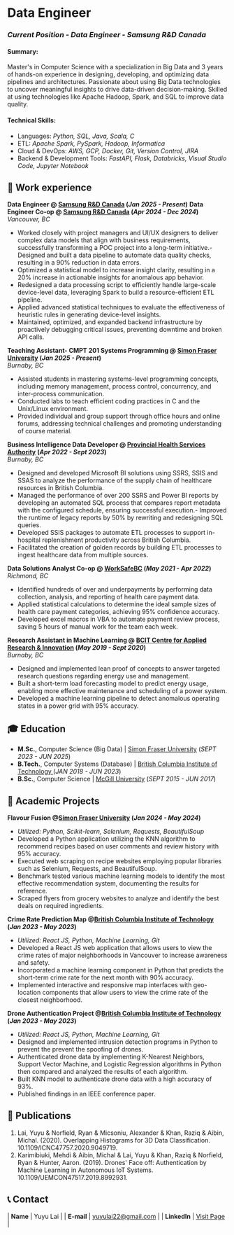 # Data Engineer
### _Current Position - Data Engineer - Samsung R&D Canada_ 

#### Summary: 
Master's in Computer Science with a specialization in Big Data and 3 years of hands-on experience in designing, developing, and optimizing data pipelines and architectures. Passionate about using Big Data technologies to uncover meaningful insights to drive data-driven decision-making. Skilled at using technologies like Apache Hadoop, Spark, and SQL to improve data quality. 

#### Technical Skills:
- Languages: _Python, SQL, Java, Scala, C_
- ETL: _Apache Spark, PySpark, Hadoop, Informatica_
- Cloud & DevOps: _AWS, GCP, Docker, Git, Version Control, JIRA_
- Backend & Development Tools: _FastAPI, Flask, Databricks, Visual Studio Code, Jupyter Notebook_

## 💼 Work experience 
**Data Engineer @ <a href="https://research.samsung.com/srca" target="_blank">Samsung R&D Canada</a> (_Jan 2025 - Present_)**
**Data Engineer Co-op @ <a href="https://research.samsung.com/srca" target="_blank">Samsung R&D Canada</a> (_Apr 2024 - Dec 2024_)**  
_Vancouver, BC_
-	Worked closely with project managers and UI/UX designers to deliver complex data models that align with business requirements, successfully transforming a POC project into a long-term initiative.-	Designed and built a data pipeline to automate data quality checks, resulting in a 90% reduction in data errors. 
-	Optimized a statistical model to increase insight clarity, resulting in a 20% increase in actionable insights for anomalous app behavior.
-	Redesigned a data processing script to efficiently handle large-scale device-level data, leveraging Spark to build a resource-efficient ETL pipeline.
-	Applied advanced statistical techniques to evaluate the effectiveness of heuristic rules in generating device-level insights.
-	Maintained, optimized, and expanded backend infrastructure by proactively debugging critical issues, preventing downtime and broken API calls.

**Teaching Assistant- CMPT 201 Systems Programming @ <a href="http://www.sfu.ca/outlines.html?2025/spring/cmpt/201/d200" target="_blank"> Simon Fraser University</a> (_Jan 2025 - Present_)**  
_Burnaby, BC_
-	Assisted students in mastering systems-level programming concepts, including memory management, process control, concurrency, and inter-process communication.
-	Conducted labs to teach efficient coding practices in C and the Unix/Linux environment.
-	Provided individual and group support through office hours and online forums, addressing technical challenges and promoting understanding of course material.

**Business Intelligence Data Developer @ <a href="http://www.phsa.ca/" target="_blank">Provincial Health Services Authority</a> (_Apr 2022 - Sept 2023_)**  
_Burnaby, BC_
- Designed and developed Microsoft BI solutions using SSRS, SSIS and SSAS to analyze the performance of the supply chain of healthcare resources in British Columbia.
- Managed the performance of over 200 SSRS and Power BI reports by developing an automated SQL process that compares report metadata with the configured schedule, ensuring successful execution.- Improved the runtime of legacy reports by 50% by rewriting and redesigning SQL queries.
- Developed SSIS packages to automate ETL processes to support in-hospital replenishment productivity across British Columbia.
- Facilitated the creation of golden records by building ETL processes to ingest healthcare data from multiple sources.

**Data Solutions Analyst Co-op @ <a href="https://www.worksafebc.com/en" target="_blank">WorkSafeBC</a> (_May 2021 - Apr 2022_)**  
_Richmond, BC_
- Identified hundreds of over and underpayments by performing data collection, analysis, and reporting of health care payment data.
- Applied statistical calculations to determine the ideal sample sizes of health care payment categories, achieving 95% confidence accuracy.
- Developed excel macros in VBA to automate payment review process, saving 5 hours of manual work for the team each week.

**Research Assistant in Machine Learning @ <a href="https://www.bcit.ca/applied-research/" target="_blank">BCIT Centre for Applied Research & Innovation</a> (_May 2019 - Sept 2020_)**  
_Burnaby, BC_
- Designed and implemented lean proof of concepts to answer targeted research questions regarding energy use and management.
- Built a short-term load forecasting model to predict energy usage, enabling more effective maintenance and scheduling of a power system.
-	Developed a machine learning pipeline to detect anomalous operating states in a power grid with 95% accuracy.


## 🎓 Education
- **M.Sc.**, Computer Science (Big Data) | <a href="https://www.sfu.ca/" target="_blank">Simon Fraser University</a> (_SEPT 2023 - JUN 2025_)		  		
- **B.Tech.**, Computer Systems (Database)	| <a href="https://www.bcit.ca/" target="_blank">British Columbia Institute of Technology </a> (_JAN 2018 - JUN 2023_)	 			        		
- **B.Sc.**, Computer Science | <a href="https://www.mcgill.ca/" target="_blank">McGill University</a> (_SEPT 2015 - JUN 2017_)

## 🏫 Academic Projects
**Flavour Fusion @<a href="https://www.sfu.ca/" target="_blank">Simon Fraser University</a>  (_Jan 2024 - May 2024_)**
- _Utilized: Python, Scikit-learn, Selenium, Requests, BeautifulSoup_
- Developed a Python application utilizing the KNN algorithm to recommend recipes based on user comments and review history with 95% accuracy. 
- Executed web scraping on recipe websites employing popular libraries such as Selenium, Requests, and BeautifulSoup.
- Benchmark tested various machine learning models to identify the most effective recommendation system, documenting the results for reference.
- Scraped flyers from grocery websites to analyze and identify the best deals on required ingredients.

**Crime Rate Prediction Map @<a href="https://www.bcit.ca/" target="_blank">British Columbia Institute of Technology </a>  (_Jan 2023 - May 2023_)**
- _Utilized: React JS, Python, Machine Learning, Git_
- Developed a React JS web application that allows users to view the crime rates of major neighborhoods in Vancouver to increase awareness and safety.
- Incorporated a machine learning component in Python that predicts the short-term crime rate for the next month with 90% accuracy.
- Implemented interactive and responsive map interfaces with geo-location components that allow users to view the crime rate of the closest neighborhood. 

**Drone Authentication Project @<a href="https://www.bcit.ca/" target="_blank">British Columbia Institute of Technology </a>  (_Jan 2023 - May 2023_)**
- _Utilized: React JS, Python, Machine Learning, Git_
- Designed and implemented intrusion detection programs in Python to prevent the prevent the spoofing of drones.
- Authenticated drone data by implementing K-Nearest Neighbors, Support Vector Machine, and Logistic Regression algorithms in Python then compared and analyzed the results of each algorithm.
- Built KNN model to authenticate drone data with a high accuracy of 93%.
- Published findings in an IEEE conference paper.

## 📜 Publications

1. Lai, Yuyu & Norfield, Ryan & Micsoniu, Alexander & Khan, Raziq & Aibin, Michal. (2020). Overlapping Histograms for 3D Data Classification. 10.1109/ICNC47757.2020.9049719. 
2. Karimibiuki, Mehdi & Aibin, Michal & Lai, Yuyu & Khan, Raziq & Norfield, Ryan & Hunter, Aaron. (2019). Drones' Face off: Authentication by Machine Learning in Autonomous IoT Systems. 10.1109/UEMCON47517.2019.8992931. 
    

## 📞 Contact

| **Name**   | Yuyu Lai | 
| **E-mail**   | <a href="mailto:yuyulai22@gmail.com">yuyulai22@gmail.com</a> | 
| **LinkedIn**   | <a href="https://www.linkedin.com/in/yuyu-lai/" target="_blank">Visit Page</a> | 
